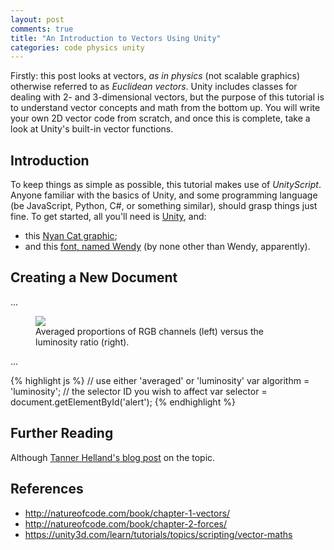 ```yaml
---
layout: post
comments: true
title: "An Introduction to Vectors Using Unity"
categories: code physics unity
---
```


Firstly: this post looks at vectors, *as in physics* (not scalable graphics) otherwise referred to as *Euclidean vectors*. Unity includes classes for dealing with 2- and 3-dimensional vectors, but the purpose of this tutorial is to understand vector concepts and math from the bottom up. You will write your own 2D vector code from scratch, and once this is complete, take a look at Unity's built-in vector functions.

## Introduction

To keep things as simple as possible, this tutorial makes use of *UnityScript*. Anyone familiar with the basics of Unity, and some programming language (be JavaScript, Python, C#, or something similar), should grasp things just fine. To get started, all you'll need is [Unity](https://unity3d.com/), and:

* this <a href='{{ site.url }}/img/aitvuu/nyan_cat.png' download>Nyan Cat graphic</a>;
* and this [font, named Wendy](http://www.dafont.com/wendy.font) (by none other than Wendy, apparently).

## Creating a New Document

...

<figure>
  <img src='{{ site.url }}/img/aitvuu/01-new-document.png'>
  <figcaption>Averaged proportions of RGB channels (left) versus the luminosity ratio (right).</figcaption>
</figure>

...

{% highlight js %}
// use either 'averaged' or 'luminosity'
var algorithm = 'luminosity';
// the selector ID you wish to affect
var selector = document.getElementById('alert');
{% endhighlight %}



## Further Reading

Although [Tanner Helland's blog post]( http://www.tannerhelland.com/3643/grayscale-image-algorithm-vb6/) on the topic.

## References

* http://natureofcode.com/book/chapter-1-vectors/
* http://natureofcode.com/book/chapter-2-forces/
* https://unity3d.com/learn/tutorials/topics/scripting/vector-maths
